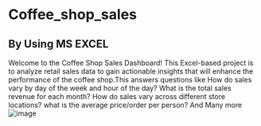 # Coffee_shop_sales
## By Using MS EXCEL
Welcome to the Coffee Shop Sales Dashboard! This Excel-based project is to analyze retail sales data to gain actionable insights
that will enhance the performance of the coffee shop.This answers questions like 
How do sales vary by day of the week and hour of the day?
What is the total sales revenue for each month?
How do sales vary across different store locations?
what is the average price/order per person? And Many more
![image](https://github.com/mehak7204/COFEE_SHOP_SALES/assets/110077874/f80edd4b-9bd7-4aeb-be37-c951f8f4824e)
